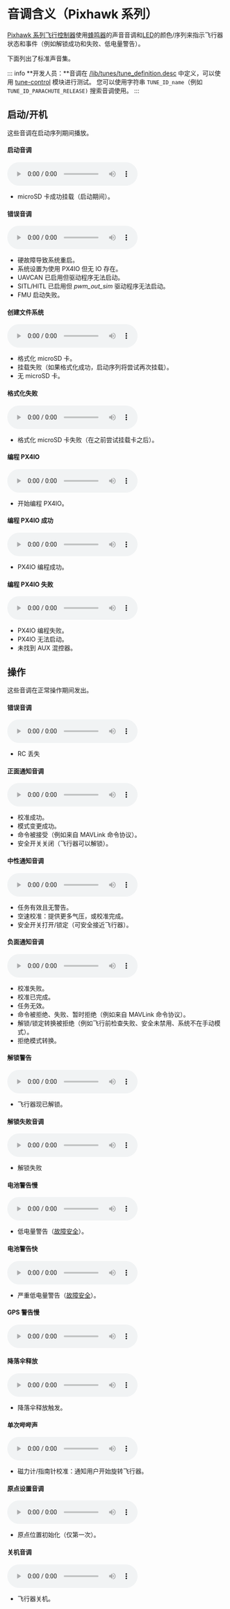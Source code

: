 # 音调含义（Pixhawk 系列）

[Pixhawk 系列飞行控制器](../flight_controller/pixhawk_series.md)使用[蜂鸣器](../getting_started/px4_basic_concepts.md#buzzer)的声音音调和[LED](../getting_started/led_meanings.md)的颜色/序列来指示飞行器状态和事件（例如解锁成功和失败、低电量警告）。

下面列出了标准声音集。

::: info
**开发人员：**音调在 [/lib/tunes/tune_definition.desc](https://github.com/PX4/PX4-Autopilot/blob/main/src/lib/tunes/tune_definition.desc) 中定义，可以使用 [tune-control](../modules/modules_system.md#tune-control) 模块进行测试。
您可以使用字符串 `TUNE_ID_name`（例如 `TUNE_ID_PARACHUTE_RELEASE)` 搜索音调使用。
:::

## 启动/开机

这些音调在启动序列期间播放。
<!-- https://github.com/PX4/PX4-Autopilot/blob/main/ROMFS/px4fmu_common/init.d/rcS -->

#### 启动音调

<audio controls><source src="../../assets/tunes/1_startup_tone.mp3" type="audio/mpeg">您的浏览器不支持音频元素。</audio>
<!-- tune: 1, STARTUP -->

- microSD 卡成功挂载（启动期间）。

#### 错误音调

<audio controls><source src="../../assets/tunes/2_error_tune.mp3" type="audio/mpeg">您的浏览器不支持音频元素。</audio>
<!-- tune 2, ERROR_TUNE -->

- 硬故障导致系统重启。
- 系统设置为使用 PX4IO 但无 IO 存在。
- UAVCAN 已启用但驱动程序无法启动。
- SITL/HITL 已启用但 *pwm_out_sim* 驱动程序无法启动。
- FMU 启动失败。

#### 创建文件系统

<audio controls><source src="../../assets/tunes/16_make_fs.mp3" type="audio/mpeg">您的浏览器不支持音频元素。</audio>
<!-- 14, SD_INIT (previously tune 16) -->

- 格式化 microSD 卡。
- 挂载失败（如果格式化成功，启动序列将尝试再次挂载）。
- 无 microSD 卡。

#### 格式化失败

<audio controls><source src="../../assets/tunes/17_format_failed.mp3" type="audio/mpeg">您的浏览器不支持音频元素。</audio>
<!-- 15, SD_ERROR (previously 17) -->

- 格式化 microSD 卡失败（在之前尝试挂载卡之后）。

#### 编程 PX4IO

<audio controls><source src="../../assets/tunes/18_program_px4io.mp3" type="audio/mpeg">您的浏览器不支持音频元素。</audio>
<!-- 16, PROG_PX4IO (previously id 18) -->

- 开始编程 PX4IO。

#### 编程 PX4IO 成功

<audio controls><source src="../../assets/tunes/19_program_px4io_success.mp3" type="audio/mpeg">您的浏览器不支持音频元素。</audio>
<!-- 17, PROG_PX4IO_OK (previously tune 19) -->

- PX4IO 编程成功。

#### 编程 PX4IO 失败

<audio controls><source src="../../assets/tunes/20_program_px4io_fail.mp3" type="audio/mpeg">您的浏览器不支持音频元素。</audio>
<!-- 18, PROG_PX4IO_ERR (previously tune 20) -->

- PX4IO 编程失败。
- PX4IO 无法启动。
- 未找到 AUX 混控器。

## 操作

这些音调在正常操作期间发出。

<a id="error_tune_operational"></a>
#### 错误音调

<audio controls><source src="../../assets/tunes/2_error_tune.mp3" type="audio/mpeg">您的浏览器不支持音频元素。</audio>
<!-- 2, ERROR_TUNE -->

- RC 丢失

#### 正面通知音调

<audio controls><source src="../../assets/tunes/3_notify_positive_tone.mp3" type="audio/mpeg">您的浏览器不支持音频元素。</audio>
<!-- 3, NOTIFY_POSITIVE -->

- 校准成功。
- 模式变更成功。
- 命令被接受（例如来自 MAVLink 命令协议）。
- 安全开关关闭（飞行器可以解锁）。

#### 中性通知音调

<audio controls><source src="../../assets/tunes/4_notify_neutral_tone.mp3" type="audio/mpeg">您的浏览器不支持音频元素。</audio>
<!-- 4, NOTIFY_NEUTRAL -->

- 任务有效且无警告。
- 空速校准：提供更多气压，或校准完成。
- 安全开关打开/锁定（可安全接近飞行器）。

#### 负面通知音调

<audio controls><source src="../../assets/tunes/5_notify_negative_tone.mp3" type="audio/mpeg">您的浏览器不支持音频元素。</audio>
<!-- 5, NOTIFY_NEGATIVE -->

- 校准失败。
- 校准已完成。
- 任务无效。
- 命令被拒绝、失败、暂时拒绝（例如来自 MAVLink 命令协议）。
- 解锁/锁定转换被拒绝（例如飞行前检查失败、安全未禁用、系统不在手动模式）。
- 拒绝模式转换。

#### 解锁警告

<audio controls><source src="../../assets/tunes/6_arming_warning.mp3" type="audio/mpeg">您的浏览器不支持音频元素。</audio>
<!-- 6, ARMING_WARNING -->

- 飞行器现已解锁。

#### 解锁失败音调

<audio controls><source src="../../assets/tunes/10_arming_failure_tune.mp3" type="audio/mpeg">您的浏览器不支持音频元素。</audio>
<!-- 10, ARMING_FAILURE -->

- 解锁失败

#### 电池警告慢

<audio controls><source src="../../assets/tunes/7_battery_warning_slow.mp3" type="audio/mpeg">您的浏览器不支持音频元素。</audio>
<!-- 7,  BATTERY_WARNING_SLOW -->

- 低电量警告（[故障安全](../config/safety.md#battery-level-failsafe)）。

#### 电池警告快

<audio controls><source src="../../assets/tunes/8_battery_warning_fast.mp3" type="audio/mpeg">您的浏览器不支持音频元素。</audio>
<!-- 8, BATTERY_WARNING_FAST -->

- 严重低电量警告（[故障安全](../config/safety.md#battery-level-failsafe)）。

#### GPS 警告慢

<audio controls><source src="../../assets/tunes/9_gps_warning_slow.mp3" type="audio/mpeg">您的浏览器不支持音频元素。</audio>
<!-- 9,  GPS_WARNING -->

#### 降落伞释放

<audio controls><source src="../../assets/tunes/11_parachute_release.mp3" type="audio/mpeg">您的浏览器不支持音频元素。</audio>
<!-- 11, PARACHUTE_RELEASE -->

- 降落伞释放触发。

#### 单次哔哔声

<audio controls><source src="../../assets/tunes/14_single_beep.mp3" type="audio/mpeg">您的浏览器不支持音频元素。</audio>
<!-- 12, SINGLE_BEEP (previously was id 14 -->

- 磁力计/指南针校准：通知用户开始旋转飞行器。

#### 原点设置音调

<audio controls><source src="../../assets/tunes/15_home_set_tune.mp3" type="audio/mpeg">您的浏览器不支持音频元素。</audio>
<!-- 13, HOME_SET (previously id 15) -->

- 原点位置初始化（仅第一次）。

#### 关机音调

<audio controls><source src="../../assets/tunes/power_off_tune.mp3" type="audio/mpeg">您的浏览器不支持音频元素。</audio>

- 飞行器关机。

<!--19, POWER_OFF -->
